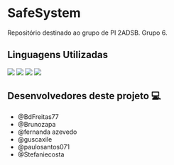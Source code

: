 # SafeSystem

Repositório destinado ao grupo de PI 2ADSB. Grupo 6. 

## Linguagens Utilizadas

<img src="https://img.shields.io/badge/HTML5-E34F26?style=for-the-badge&logo=html5&logoColor=white">
<img src="https://img.shields.io/badge/CSS3-1572B6?style=for-the-badge&logo=css3&logoColor=white">
<img src="https://img.shields.io/badge/JavaScript-323330?style=for-the-badge&logo=javascript&logoColor=F7DF1E">
<img src="https://img.shields.io/badge/Java-ED8B00?style=for-the-badge&logo=java&logoColor=white">

## Desenvolvedores deste projeto :computer:

- @BdFreitas77
- @Brunozapa
- @fernanda azevedo
- @guscaxile
- @paulosantos071
- @Stefaniecosta
